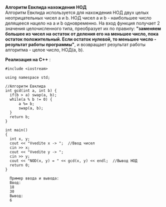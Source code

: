 **Алгоритм Евклида нахождения НОД**   
Алгоритм Евклида используется для нахождения НОД двух целых неотрицательных чисел a и b. НОД чисел a и b - наибольшее число делящееся нацело на a и b одновременно. 
На вход функция получает 2 значения целочисленного типа, преобразует их по правилу: **"заменяем большее из чисел на остаток от деления его на меньшее число, пока остаток положительный. Если остаток нулевой, то меньшее число - результат работы программы"**, и возвращает результат работы алгоритма - целое число, НОД(а, b).
  
  **Реализация на С++** :
  ```
#include <iostream>

using namespace std;

//Алгоритм Евклида
int gcd(int a, int b) {
    if(b > a) swap(a, b);
    while(a % b != 0) {
        a %= b;  
        swap(a, b);
    }
    return b;
}

int main()
{
    int x, y;
    cout << "Vvedite x -> ";  //Ввод чисел
    cin >> x;
    cout << "Vvedite y -> ";
    cin >> y;
    cout << "NOD(x, y) = " << gcd(x, y) << endl;  //Вывод НОД
    return 0;
}
```
```
  Пример ввода и вывода:
  Ввод:
  18
  30
  Вывод:
  6
```
